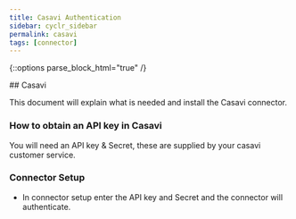 ```yaml
---
title: Casavi Authentication
sidebar: cyclr_sidebar
permalink: casavi
tags: [connector]
---
```

{::options parse_block_html="true" /}
<section class="card">
## Casavi

This document will explain what is needed and install the Casavi connector.

### How to obtain an API key in Casavi
You will need an API key & Secret, these are supplied by your casavi customer service.

### Connector Setup
 * In connector setup enter the API key and Secret and the connector will authenticate.

</section>
